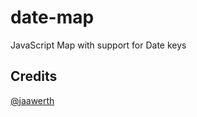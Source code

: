 # date-map
JavaScript Map with support for Date keys

## Credits
[@jaawerth](https://github.com/jaawerth)
